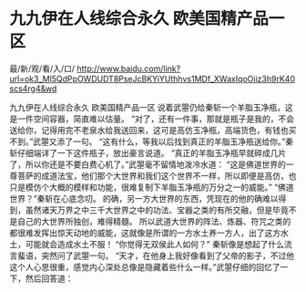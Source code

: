 # 九九伊在人线综合永久 欧美国精产品一区

最/新/观/看/入/口/ http://www.baidu.com/link?url=ok3_Ml5QdPpOWDUDT8PseJcBKYiYUthhvs1MDf_XWaxIqoOiiz3h9rK40scs4rg4&wd

九九伊在人线综合永久 欧美国精产品一区
说着武曌仍给秦斩一个羊脂玉净瓶，这是一件空间容器，简直难以估量。
    “对了，还有一件事，那就是瓶子是我的，不会送给你，记得用完不老泉水给我送回来，这可是高仿玉净瓶，高端货色，有钱也买不到。”武曌又添了一句。
    “这有什么，等我以后找到真正的羊脂玉净瓶送给你。”秦斩仔细端详了一下这件瓶子，放出豪言说道。
    “真正的羊脂玉净瓶早就碎成几片了，所以你还是不要白费心机了。”武曌毫不留情地泼冷水道：
    “这是佛道世界的一尊菩萨的成道法宝，他们那个大世界和我们这个世界不一样，所以即便是高仿，也只是模仿个大概的模样和功能，很难复制下羊脂玉净瓶的万分之一的威能。”
    “佛道世界？”秦斩在心底念叨。
    的确，另一方大世界的东西，凭现在的他的确难以得到，虽然诸天万界之中三千大世界之中的功法、宝器之类的有所交融，但是毕竟不是自己的大世界所独创，难得精髓。
    所以武道大世界的阵法、炼器、符咒之类的都很难发挥出惊天动地的威能，这就像是所谓的一方水土养一方人，出了这方水土，可能就会造成水土不服！
    “你觉得无双侯此人如何？”
    秦斩像是想起了什么流言蜚语，突然问了武曌一句。
    “天才，在他身上我好像看到了父帝的影子，不过他这个人心思很重，感觉内心深处总像是隐藏着些什么一样。”武曌仔细的回忆了一下，然后回答道：
